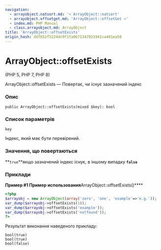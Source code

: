 ```yaml
---
navigation:
  - arrayobject.natsort.md: '« ArrayObject::natsort'
  - arrayobject.offsetget.md: 'ArrayObject::offsetGet »'
  - index.md: PHP Manual
  - class.arrayobject.md: ArrayObject
title: 'ArrayObject::offsetExists'
origin_hash: ddf652f5224dc9f1fa9671347921941ca401ea50
---
```

# ArrayObject::offsetExists

(PHP 5, PHP 7, PHP 8)

ArrayObject::offsetExists — Повертає, чи існує зазначений індекс

### Опис

```methodsynopsis
public ArrayObject::offsetExists(mixed $key): bool
```

### Список параметрів

`key`

Індекс, який має бути перевірений.

### Значення, що повертаються

\*\*`true`\*\*якщо зазначений індекс існує, в іншому випадку **`false`**

### Приклади

**Пример #1 Пример использования**ArrayObject::offsetExists()\*\*\*\*

```php
<?php
$arrayobj = new ArrayObject(array('zero', 'one', 'example'=>'e.g.'));
var_dump($arrayobj->offsetExists(1));
var_dump($arrayobj->offsetExists('example'));
var_dump($arrayobj->offsetExists('notfound'));
?>
```

Результат виконання наведеного прикладу:

```
bool(true)
bool(true)
bool(false)
```
